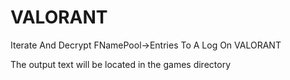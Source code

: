 # VALORANT

Iterate And Decrypt FNamePool->Entries To A Log On VALORANT

The output text will be located in the games directory
